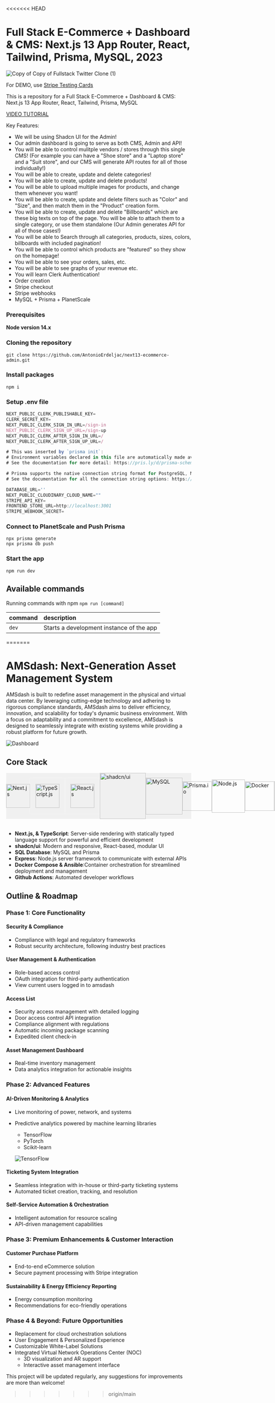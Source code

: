 <<<<<<< HEAD
# Full Stack E-Commerce + Dashboard & CMS: Next.js 13 App Router, React, Tailwind, Prisma, MySQL, 2023

![Copy of Copy of Fullstack Twitter Clone (1)](https://github.com/AntonioErdeljac/next13-ecommerce-admin/assets/23248726/088760cb-837d-44b7-a959-63089385d0a0)


For DEMO, use [Stripe Testing Cards](https://stripe.com/docs/testing)

This is a repository for a Full Stack E-Commerce + Dashboard & CMS: Next.js 13 App Router, React, Tailwind, Prisma, MySQL

[VIDEO TUTORIAL](https://youtu.be/5miHyP6lExg)

Key Features:

- We will be using Shadcn UI for the Admin!
- Our admin dashboard is going to serve as both CMS, Admin and API!
- You will be able to control mulitple vendors / stores through this single CMS! (For example you can have a "Shoe store" and a "Laptop store" and a "Suit store", and our CMS will generate API routes for all of those individually!)
- You will be able to create, update and delete categories!
- You will be able to create, update and delete products!
- You will be able to upload multiple images for products, and change them whenever you want!
- You will be able to create, update and delete filters such as "Color" and "Size", and then match them in the "Product" creation form.
- You will be able to create, update and delete "Billboards" which are these big texts on top of the page. You will be able to attach them to a single category, or use them standalone (Our Admin generates API for all of those cases!)
- You will be able to Search through all categories, products, sizes, colors, billboards with included pagination!
- You will be able to control which products are "featured" so they show on the homepage!
- You will be able to see your orders, sales, etc.
- You will be able to see graphs of your revenue etc.
- You will learn Clerk Authentication!
- Order creation
- Stripe checkout
- Stripe webhooks
- MySQL + Prisma + PlanetScale

### Prerequisites

**Node version 14.x**

### Cloning the repository

```shell
git clone https://github.com/AntonioErdeljac/next13-ecommerce-admin.git
```

### Install packages

```shell
npm i
```

### Setup .env file


```js
NEXT_PUBLIC_CLERK_PUBLISHABLE_KEY=
CLERK_SECRET_KEY=
NEXT_PUBLIC_CLERK_SIGN_IN_URL=/sign-in
NEXT_PUBLIC_CLERK_SIGN_UP_URL=/sign-up
NEXT_PUBLIC_CLERK_AFTER_SIGN_IN_URL=/
NEXT_PUBLIC_CLERK_AFTER_SIGN_UP_URL=/

# This was inserted by `prisma init`:
# Environment variables declared in this file are automatically made available to Prisma.
# See the documentation for more detail: https://pris.ly/d/prisma-schema#accessing-environment-variables-from-the-schema

# Prisma supports the native connection string format for PostgreSQL, MySQL, SQLite, SQL Server, MongoDB and CockroachDB.
# See the documentation for all the connection string options: https://pris.ly/d/connection-strings

DATABASE_URL=''
NEXT_PUBLIC_CLOUDINARY_CLOUD_NAME=""
STRIPE_API_KEY=
FRONTEND_STORE_URL=http://localhost:3001
STRIPE_WEBHOOK_SECRET=
```

### Connect to PlanetScale and Push Prisma
```shell
npx prisma generate
npx prisma db push
```


### Start the app

```shell
npm run dev
```

## Available commands

Running commands with npm `npm run [command]`

| command         | description                              |
| :-------------- | :--------------------------------------- |
| `dev`           | Starts a development instance of the app |
=======
# AMSdash: Next-Generation Asset Management System

AMSdash is built to redefine asset management in the physical and virtual data center. By leveraging cutting-edge technology and adhering to rigorous compliance standards, AMSdash aims to deliver efficiency, innovation, and scalability for today's dynamic business environment. With a focus on adaptability and a commitment to excellence, AMSdash is designed to seamlessly integrate with existing systems while providing a robust platform for future growth.

![Dashboard](./images/AMSdash.jpg)

## Core Stack

<div style="display: flex; flex-wrap: nowrap; align-items: center; background-color: #f0f0f0;">
  <img src="./images/nextjs-svgrepo-com.svg" alt="Next.js" width="65" style="box-shadow: 0px 0px 5px rgba(255, 255, 255, 0.5);" />
  <img src="./images/Typescript_logo_2020.svg" alt="TypeScript.js" width="65" style="padding: 15px; box-shadow: 0px 0px 5px rgba(255, 255, 255, 0.5);" />
  <img src="./images/React-icon.svg" alt="React.js" width="65" style="padding: 15px; box-shadow: 0px 0px 5px rgba(255, 255, 255, 0.5);" />
  <img src="./images/shadcnui.png" alt="shadcn/ui" width="125" style="box-shadow: 0px 0px 5px rgba(255, 255, 255, 0.5);" />
  <img src="./images/mysql-official.svg" alt="MySQL" width="100" style="box-shadow: 0px 0px 5px rgba(255, 255, 255, 0.5);" />
  <img src="./images/light-prisma-svgrepo-com-navy.svg" alt="Prisma.io" width="80" style="box-shadow: 0px 0px 5px rgba(255, 255, 255, 0.5);" />
  <img src="./images/Node.js_logo.svg" alt="Node.js" width="90" style="box-shadow: 0px 0px 5px rgba(255, 255, 255, 0.5);" />
  <img src="./images/docker-official.svg" alt="Docker" width="80" style="box-shadow: 0px 0px 5px rgba(255, 255, 255, 0.5);" />
  <img src="./images/ansible-svgrepo-com.svg" alt="Ansible" width="80" style="box-shadow: 0px 0px 5px rgba(255, 255, 255, 0.5);" />
</div>

<br/>

- **Next.js, & TypeScript**: Server-side rendering with statically typed language support for powerful and efficient development
- **shadcn/ui**: Modern and responsive, React-based, modular UI
- **SQL Database**: MySQL and Prisma
- **Express**: Node.js server framework to communicate with external APIs
- **Docker Compose & Ansible**:Container orchestration for streamlined deployment and management
- **Github Actions**: Automated developer workflows

## Outline & Roadmap

### Phase 1: Core Functionality

#### Security & Compliance

- Compliance with legal and regulatory frameworks
- Robust security architecture, following industry best practices

#### User Management & Authentication

- Role-based access control
- OAuth integration for third-party authentication
- View current users logged in to amsdash

#### Access List

- Security access management with detailed logging
- Door access control API integration
- Compliance alignment with regulations
- Automatic incoming package scanning
- Expedited client check-in

#### Asset Management Dashboard

- Real-time inventory management
- Data analytics integration for actionable insights

### Phase 2: Advanced Features

#### AI-Driven Monitoring & Analytics

- Live monitoring of power, network, and systems
- Predictive analytics powered by machine learning libraries

  - TensorFlow
  - PyTorch
  - Scikit-learn

  ![TensorFlow](./images/tensorflow-ar21.svg)

#### Ticketing System Integration

- Seamless integration with in-house or third-party ticketing systems
- Automated ticket creation, tracking, and resolution

#### Self-Service Automation & Orchestration

- Intelligent automation for resource scaling
- API-driven management capabilities

### Phase 3: Premium Enhancements & Customer Interaction

#### Customer Purchase Platform

- End-to-end eCommerce solution
- Secure payment processing with Stripe integration

#### Sustainability & Energy Efficiency Reporting

- Energy consumption monitoring
- Recommendations for eco-friendly operations

### Phase 4 & Beyond: Future Opportunities

- Replacement for cloud orchestration solutions
- User Engagement & Personalized Experience
- Customizable White-Label Solutions
- Integrated Virtual Network Operations Center (NOC)
  - 3D visualization and AR support
  - Interactive asset management interface

This project will be updated regularly, any suggestions for improvements are more than welcome!
>>>>>>> origin/main
